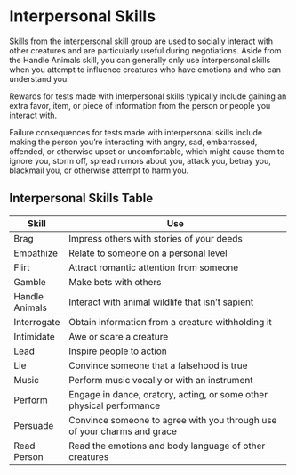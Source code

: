 # Interpersonal Skills

Skills from the interpersonal skill group are used to socially interact with other creatures and are particularly useful during negotiations. Aside from the Handle Animals skill, you can generally only use interpersonal skills when you attempt to influence creatures who have emotions and who can understand you.

Rewards for tests made with interpersonal skills typically include gaining an extra favor, item, or piece of information from the person or people you interact with.

Failure consequences for tests made with interpersonal skills include making the person you’re interacting with angry, sad, embarrassed, offended, or otherwise upset or uncomfortable, which might cause them to ignore you, storm off, spread rumors about you, attack you, betray you, blackmail you, or otherwise attempt to harm you.

## Interpersonal Skills Table

<table style="width:99%;">
<colgroup>
<col style="width: 16%" />
<col style="width: 83%" />
</colgroup>
<thead>
<tr class="header">
<th>Skill</th>
<th>Use</th>
</tr>
</thead>
<tbody>
<tr class="odd">
<td>Brag</td>
<td>Impress others with stories of your deeds</td>
</tr>
<tr class="even">
<td>Empathize</td>
<td>Relate to someone on a personal level</td>
</tr>
<tr class="odd">
<td>Flirt</td>
<td>Attract romantic attention from someone</td>
</tr>
<tr class="even">
<td>Gamble</td>
<td>Make bets with others</td>
</tr>
<tr class="odd">
<td>Handle Animals</td>
<td>Interact with animal wildlife that isn’t sapient</td>
</tr>
<tr class="even">
<td>Interrogate</td>
<td>Obtain information from a creature withholding it</td>
</tr>
<tr class="odd">
<td>Intimidate</td>
<td>Awe or scare a creature</td>
</tr>
<tr class="even">
<td>Lead</td>
<td>Inspire people to action</td>
</tr>
<tr class="odd">
<td>Lie</td>
<td>Convince someone that a falsehood is true</td>
</tr>
<tr class="even">
<td>Music</td>
<td>Perform music vocally or with an instrument</td>
</tr>
<tr class="odd">
<td>Perform</td>
<td>Engage in dance, oratory, acting, or some other physical performance</td>
</tr>
<tr class="even">
<td>Persuade</td>
<td>Convince someone to agree with you through use of your charms and grace</td>
</tr>
<tr class="odd">
<td>Read Person</td>
<td>Read the emotions and body language of other creatures</td>
</tr>
</tbody>
</table>

